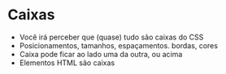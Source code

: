 # Caixas

* Você irá perceber que (quase) tudo são caixas do CSS
* Posicionamentos, tamanhos, espaçamentos. bordas, cores
* Caixa pode ficar ao lado uma da outra, ou acima
* Elementos HTML são caixas 